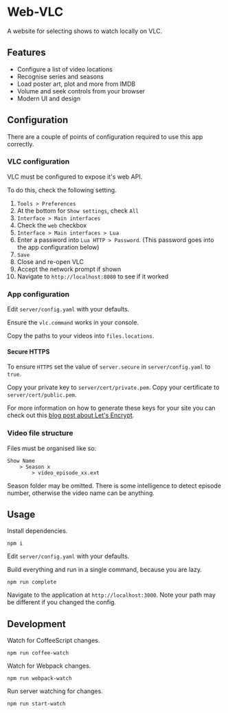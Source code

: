# Web-VLC

A website for selecting shows to watch locally on VLC.

## Features

* Configure a list of video locations
* Recognise series and seasons
* Load poster art, plot and more from IMDB
* Volume and seek controls from your browser
* Modern UI and design

## Configuration

There are a couple of points of configuration required to use this app correctly.

### VLC configuration

VLC must be configured to expose it's web API.

To do this, check the following setting.

1. `Tools > Preferences`
2. At the bottom for `Show settings`, check `All`
3. `Interface > Main interfaces`
4. Check the `web` checkbox
5. `Interface > Main interfaces > Lua`
6. Enter a password into `Lua HTTP > Password`. (This password goes into the app configuration below)
7. `Save`
8. Close and re-open VLC
9. Accept the network prompt if shown
10. Navigate to `http://localhost:8080` to see if it worked

### App configuration

Edit `server/config.yaml` with your defaults.

Ensure the `vlc.command` works in your console.

Copy the paths to your videos into `files.locations`.

#### Secure HTTPS

To ensure `HTTPS` set the value of `server.secure` in `server/config.yaml` to `true`.

Copy your private key to `server/cert/private.pem`.
Copy your certificate to `server/cert/public.pem`.

For more information on how to generate these keys for your site you can check out this [blog post about Let's Encrypt][1].

### Video file structure

Files must be organised like so:

```
Show Name
	> Season x
		> video_episode_xx.ext
```

Season folder may be omitted.
There is some intelligence to detect episode number, otherwise the video name can be anything.


## Usage

Install dependencies.

```
npm i
```

Edit `server/config.yaml` with your defaults.

Build everything and run in a single command, because you are lazy.

```
npm run complete
```

Navigate to the application at `http://localhost:3000`.
Note your path may be different if you changed the config.

## Development

Watch for CoffeeScript changes.

```
npm run coffee-watch
```

Watch for Webpack changes.

```
npm run webpack-watch
```

Run server watching for changes.

```
npm run start-watch
```

[1]: https://michael.standen.link/2018/06/22/lets-encrypt-cert.html
